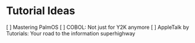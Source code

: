 # Tutorial Ideas
[ ] Mastering PalmOS
[ ] COBOL: Not just for Y2K anymore
[ ] AppleTalk by Tutorials: Your road to the information superhighway

